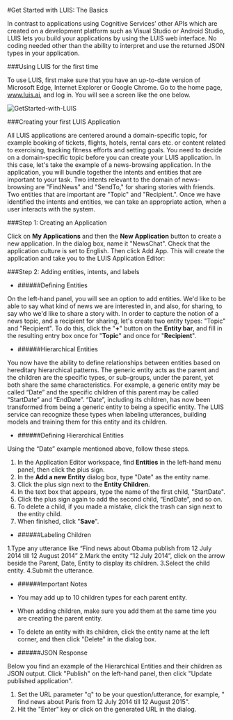 <!-- NavPath: GetStartedLUISbasics
LinkLabel: Get Started With LUIS-Basics
Url: LUIS-api/documentation/GetStartedWithLUIS-Basics
Weight: 100 -->

#Get Started with LUIS: The Basics

In contrast to applications using Cognitive Services’ other APIs which are created on a development platform such as Visual Studio or Android Studio, LUIS lets you build your applications by using the LUIS web interface. No coding needed other than the ability to interpret and use the returned JSON types in your application.

###Using LUIS for the first time

To use LUIS, first make sure that you have an up-to-date version of Microsoft Edge, Internet Explorer or Google Chrome. Go to the home page, www.luis.ai, and log in. You will see a screen like the one below. 

![GetStarted-with-LUIS](/.Images/log_in_2.PNG)

###Creating your first LUIS Application

All LUIS applications are centered around a domain-specific topic, for example booking of tickets, flights, hotels, rental cars etc. or content related to exercising, tracking fitness efforts and setting goals. You need to decide on a domain-specific topic before you can create your LUIS application. In this case, let's take the example of a news-browsing application.
In the application, you will bundle together the intents and entities that are important to your task. Two intents relevant to the domain of news-browsing are "FindNews" and "SendTo," for sharing stories with friends. Two entities that are important are "Topic" and "Recipient.". Once we have identified the intents and entities, we can take an appropriate action, when a user interacts with the system. 

###Step 1: Creating an Application

Click on **My Applications** and then the **New Application** button to create a new application. In the dialog box, name it "NewsChat". Check that the application culture is set to English. Then click Add App. This will create the application and take you to the LUIS Application Editor: 

###Step 2: Adding entities, intents, and labels

  * ######Defining Entities
  
On the left-hand panel, you will see an option to add entities. We'd like to be able to say what kind of news we are interested in, and also, for sharing, to say who we'd like to share a story with. In order to capture the notion of a news topic, and a recipient for sharing, let's create two entity types: "Topic" and "Recipient". To do this, click the "**+**" button on the **Entity bar**, and fill in the resulting entry box once for "**Topic**" and once for "**Recipient**". 

  * ######Hierarchical Entities
  
You now have the ability to define relationships between entities based on hereditary hierarchical patterns. The generic entity acts as the parent and the children are the specific types, or sub-groups, under the parent, yet both share the same characteristics. For example, a generic entity may be called “Date” and the specific children of this parent may be called “StartDate” and “EndDate”. “Date”, including its children, has now been transformed from being a generic entity to being a specific entity. The LUIS service can recognize these types when labeling utterances, building models and training them for this entity and its children. 

  * ######Defining Hierarchical Entities
  
Using the “Date” example mentioned above, follow these steps. 

1.	In the Application Editor workspace, find **Entities** in the left-hand menu panel, then click the plus sign.
2.	In the **Add a new Entity** dialog box, type "Date" as the entity name.
3.	Click the plus sign next to the **Entity Children**.
4.	In the text box that appears, type the name of the first child, "StartDate".
5.	Click the plus sign again to add the second child, “EndDate”, and so on.
6.	To delete a child, if you made a mistake, click the trash can sign next to the entity child.
7.	When finished, click "**Save**".

  * ######Labeling Children
  
1.Type any utterance like “Find news about Obama publish from 12 July 2014 till 12 August 2014”
2.Mark the entity “12 July 2014”, click on the arrow  beside the Parent, Date, Entity to display its children.
3.Select the child entity.
4.Submit the utterance.

* ######Important Notes

 * You may add up to 10 children types for each parent entity.
 * When adding children, make sure you add them at the same time you are creating the parent entity.
 * To delete an entity with its children, click the entity name at the left corner, and then click "Delete" in the dialog box.

  * ######JSON Response

Below you find an example of the Hierarchical Entities and their children as JSON output. Click "Publish" on the left-hand panel, then click "Update published application". 
1. Set the URL parameter "q" to be your question/utterance, for example, " find news about Paris from 12 July 2014 till 12 August 2015".
2. Hit the "Enter" key or click on the generated URL in the dialog. 





